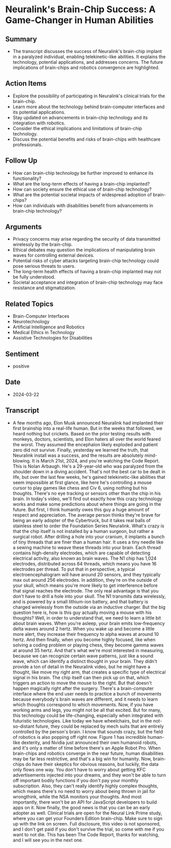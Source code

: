 # Neuralink's Brain-Chip Success: A Game-Changer in Human Abilities

## Summary
- The transcript discusses the success of Neuralink's brain-chip implant in a paralyzed individual, enabling telekinetic-like abilities. It explains the technology, potential applications, and addresses concerns. The future implications of brain-chips and robotics convergence are highlighted.

## Action Items
- Explore the possibility of participating in Neuralink's clinical trials for the brain-chip.
- Learn more about the technology behind brain-computer interfaces and its potential applications.
- Stay updated on advancements in brain-chip technology and its integration with robotics.
- Consider the ethical implications and limitations of brain-chip technology.
- Discuss the potential benefits and risks of brain-chips with healthcare professionals.

## Follow Up
- How can brain-chip technology be further improved to enhance its functionality?
- What are the long-term effects of having a brain-chip implanted?
- How can society ensure the ethical use of brain-chip technology?
- What are the potential societal impacts of widespread adoption of brain-chips?
- How can individuals with disabilities benefit from advancements in brain-chip technology?

## Arguments
- Privacy concerns may arise regarding the security of data transmitted wirelessly by the brain-chip.
- Ethical debates may question the implications of manipulating brain waves for controlling external devices.
- Potential risks of cyber attacks targeting brain-chip technology could pose serious threats to users.
- The long-term health effects of having a brain-chip implanted may not be fully understood.
- Societal acceptance and integration of brain-chip technology may face resistance and stigmatization.

## Related Topics
- Brain-Computer Interfaces
- Neurotechnology
- Artificial Intelligence and Robotics
- Medical Ethics in Technology
- Assistive Technologies for Disabilities

## Sentiment
- positive

## Date
- 2024-03-22

## Transcript
-  A few months ago, Elon Musk announced Neuralink had implanted their first brainship into a real-life human. But in the weeks that followed, we heard nothing but crickets. Based on the prior testing results with monkeys, doctors, scientists, and Elon haters all over the world feared the worst. They assumed the encephalon likely exploded and patient zero did not survive. Finally, yesterday we learned the truth, that Neuralink install was a success, and the results are absolutely mind-blowing. It is March 21st, 2024, and you're watching the Code Report. This is Nolan Arbaugh. He's a 29-year-old who was paralyzed from the shoulder down in a diving accident. That's not the best car to be dealt in life, but over the last few weeks, he's gained telekinetic-like abilities that seem impossible at first glance, like here he's controlling a mouse cursor to play games like chess and Civ 6, using nothing but his thoughts. There's no eye tracking or sensors other than the chip in his brain. In today's video, we'll find out exactly how this crazy technology works and make some predictions about where things are going in the future. But first, I think humanity owes this guy a huge amount of respect and appreciation. The average person thinks they're brave for being an early adopter of the Cybertruck, but it takes real balls of stainless steel to order the Foundation Series Neuralink. What's crazy is that the chip itself is not installed by a human surgeon, but rather a surgical robot. After drilling a hole into your cranium, it implants a bunch of tiny threads that are finer than a human hair. It uses a tiny needle like a sewing machine to weave these threads into your brain. Each thread contains high-density electrodes, which are capable of detecting electrical activity, also known as brain waves. The N1 chip has 1,024 electrodes, distributed across 64 threads, which means you have 16 electrodes per thread. To put that in perspective, a typical electroencephalogram will have around 20 sensors, and they typically max out around 256 electrodes. In addition, they're on the outside of your skull, which means you're more likely to get interference before that signal reaches the electrode. The only real advantage is that you don't have to drill a hole into your skull. The N1 transmits data wirelessly, and is powered by a small lithium-ion battery, and that battery is charged wirelessly from the outside via an inductive charger. But the big question here is, how is this guy actually moving a mouse with his thoughts? Well, in order to understand that, we need to learn a little bit about brain waves. When you're asleep, your brain emits low-frequency delta waves around 2 hertz. When you wake up and become a little more alert, they increase their frequency to alpha waves at around 10 hertz. And then finally, when you become highly focused, like when solving a coding problem or playing chess, they become gamma waves at around 35 hertz. And that's what we're most interested in measuring, because we can recognize certain wave patterns, just like a sound wave, which can identify a distinct thought in your brain. They didn't provide a ton of detail in the Neuralink video, but he might have a thought, like move my right arm, that creates a specific type of electrical signal in his brain. The chip itself can then pick up on that, which triggers an action to move the mouse to the right. But that doesn't happen magically right after the surgery. There's a brain-computer interface where the end user needs to practice a bunch of movements because everybody's brain waves are different, and it needs to learn which thoughts correspond to which movements. Now, if you have working arms and legs, you might not be all that excited. But for many, this technology could be life-changing, especially when integrated with futuristic technologies. Like today we have wheelchairs, but in the not-so-distant future, they could be replaced by mech suits that are entirely controlled by the person's brain. I know that sounds crazy, but the field of robotics is also popping off right now. Figure 1 has incredible human-like dexterity, and Nvidia just announced their own humanoid robots, and it's only a matter of time before there's an Apple Robot Pro. When brain-chips and robotics converge in the near future, human disabilities may be far less restrictive, and that's a big win for humanity. Now, brain-chips do have their skeptics for obvious reasons, but luckily, the data only flows one way. You don't have to worry about getting KFC advertisements injected into your dreams, and they won't be able to turn off important bodily functions if you don't pay your monthly subscription. Also, they can't really identify highly complex thoughts, which means there's no need to worry about being thrown in jail for wrongthink, while the NSA monitors your thoughts. And most importantly, there won't be an API for JavaScript developers to build apps on it. Now finally, the good news is that you can be an early adopter as well. Clinical trials are open for the Neural Link Prime study, where you can get your Founders Edition brain-chip. Make sure to sign up with the link on screen. Full disclosure, this video is not sponsored, and I don't get paid if you don't survive the trial, so come with me if you want to not die. This has been The Code Report, thanks for watching, and I will see you in the next one.
